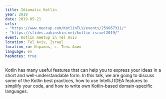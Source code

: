 ```yaml
---
title: Idiomatic Kotlin
year: 2019
date: 2019-05-21
urls:
- "https://www.meetup.com/KotlinTLV/events/259867311/"
- "https://slides.aakinshin.net/kotlin-israel2019/"
event: Kotlin meetup in Tel Aviv
location: Tel Aviv, Israel
location_ru: Израиль, г. Тель-Авив
language: en
hasNotes: true
---
```


Kotlin has many useful features that can help you to express your ideas in a short and well-understandable form. In this talk, we are going to discuss some of the Kotlin best practices, how to use IntelliJ IDEA features to simplify your code, and how to write own Kotlin-based domain-specific languages.
